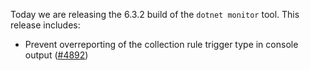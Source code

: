 Today we are releasing the 6.3.2 build of the `dotnet monitor` tool. This release includes:

- Prevent overreporting of the collection rule trigger type in console output ([#4892](https://github.com/dotnet/dotnet-monitor/pull/4892))